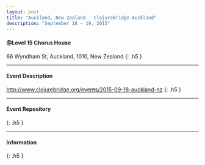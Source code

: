 ```yaml
---
layout: post
title: "Auckland, New Zealand - ClojureBridge Auckland"
description: "September 18 - 19, 2015"
---
```


#### @Level 15 Chorus House

66 Wyndham St, Auckland, 1010, New Zealand
{: .h5 }

---

#### Event Description

<http://www.clojurebridge.org/events/2015-09-18-auckland-nz>
{: .h5 }

---

#### Event Repository

{: .h5 }

---

#### Information

{: .h5 }
